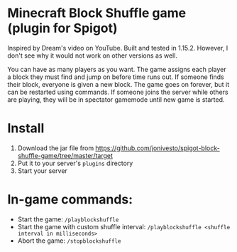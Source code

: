 # Minecraft Block Shuffle game (plugin for Spigot)
Inspired by Dream's video on YouTube. Built and tested in 1.15.2. However, I don't see why it would not work on other versions as well.

You can have as many players as you want. The game assigns each player a block they must find and jump on before time runs out. If someone finds their block, everyone is given a new block. The game goes on forever, but it can be restarted using commands. If someone joins the server while others are playing, they will be in spectator gamemode until new game is started.

# Install
1. Download the jar file from https://github.com/jonivesto/spigot-block-shuffle-game/tree/master/target
2. Put it to your server's `plugins` directory
3. Start your server

# In-game commands:
- Start the game: `/playblockshuffle`
- Start the game with custom shuffle interval: `/playblockshuffle <shuffle interval in milliseconds>`
- Abort the game: `/stopblockshuffle`

